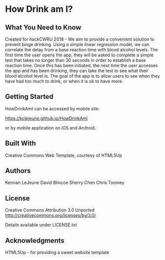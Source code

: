 # How Drink am I?

## What You Need to Know
Created for hackCWRU 2018 - 
We aim to provide a convenient solution to prevent binge drinking.  Using a simple linear regression model, we can correlate the delay from a base reaction time with blood alcohol levels. The first time the user opens the app, they will be asked to complete a simple test that takes no longer than 30 seconds in order to establish a base reaction time. Once this has been initiated, the next time the user accesses the app and has been drinking, they can take the test to see what their blood alcohol level is. The goal of the app is to allow users to see when they have had too much to drink, or when it is ok to have more. 

## Getting Started
HowDrinkAmI can be accessed by mobile site:

https://kclejeune.github.io/HowDrinkAmI 

or by mobile application on iOS and Android.   

## Built With
Creative Commons Web Template, courtesy of HTML5Up

## Authors
Kennan LeJeune
David Blincoe
Sherry Chen
Chris Toomey

## License
Creative Commons Attribution 3.0 Unported
http://creativecommons.org/licenses/by/3.0/

Details available under LICENSE.txt

## Acknowledgments
HTML5Up - for providing a sweet website template

